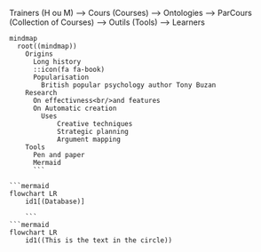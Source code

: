 Trainers (H ou M) --> Cours (Courses) --> Ontologies --> ParCours (Collection of Courses) --> Outils (Tools) --> Learners

````mermaid
mindmap
  root((mindmap))
    Origins
      Long history
      ::icon(fa fa-book)
      Popularisation
        British popular psychology author Tony Buzan
    Research
      On effectivness<br/>and features
      On Automatic creation
        Uses
            Creative techniques
            Strategic planning
            Argument mapping
    Tools
      Pen and paper
      Mermaid
      ```

```mermaid
flowchart LR
    id1[(Database)]

    ```
```mermaid
flowchart LR
    id1((This is the text in the circle))

````
